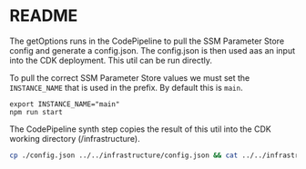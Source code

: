 # README

The getOptions runs in the CodePipeline to pull the SSM Parameter Store config and generate a config.json. The config.json is then used aas an input into the CDK deployment. This util can be run directly.

To pull the correct SSM Parameter Store values we must set the `INSTANCE_NAME` that is used in the prefix. By default this is `main`. 

```
export INSTANCE_NAME="main"
npm run start
```

The CodePipeline synth step copies the result of this util into the CDK working directory (/infrastructure).

```sh
cp ./config.json ../../infrastructure/config.json && cat ../../infrastructure/config.json
```